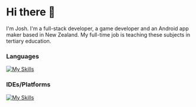 # Hi there 👋

I'm Josh. I'm a full-stack developer, a game developer and an Android app maker based in New Zealand. My full-time job is teaching these subjects in tertiary education.

### Languages

[![My Skills](https://skillicons.dev/icons?i=html,css,js,jquery,react,tailwind,laravel,cs,kotlin,python,java,kotlin,dotnet,nodejs)](https://skillicons.dev)

### IDEs/Platforms

[![My Skills](https://skillicons.dev/icons?i=unity,godot,blender,vscode,visualstudio,androidstudio,azure,docker,electron,flutter)](https://skillicons.dev)


<!--
**crashbash111/crashbash111** is a ✨ _special_ ✨ repository because its `README.md` (this file) appears on your GitHub profile.

Here are some ideas to get you started:

- 🔭 I’m currently working on ...
- 🌱 I’m currently learning ...
- 👯 I’m looking to collaborate on ...
- 🤔 I’m looking for help with ...
- 💬 Ask me about ...
- 📫 How to reach me: ...
- 😄 Pronouns: ...
- ⚡ Fun fact: ...
-->

